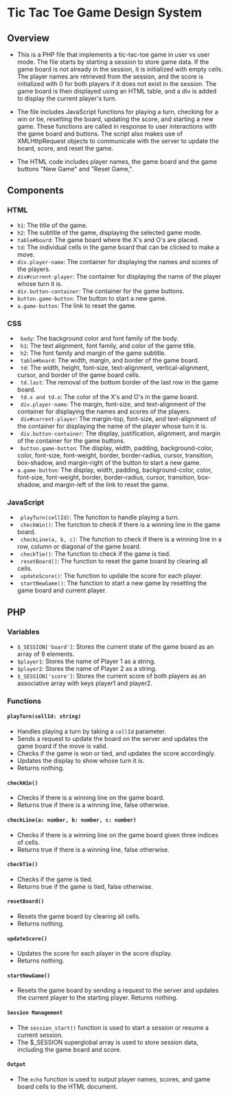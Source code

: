 # Tic Tac Toe Game Design System

## Overview

- This is a PHP file that implements a tic-tac-toe game in user vs user mode. The file starts by starting a session to store game data. If the game board is not already in the session, it is initialized with empty cells. The player names are retrieved from the session, and the score is initialized with 0 for both players if it does not exist in the session. The game board is then displayed using an HTML table, and a div is added to display the current player's turn.

- The file includes JavaScript functions for playing a turn, checking for a win or tie, resetting the board, updating the score, and starting a new game. These functions are called in response to user interactions with the game board and buttons. The script also makes use of XMLHttpRequest objects to communicate with the server to update the board, score, and reset the game.

- The HTML code includes player names, the game board and the game buttons "New Game" and "Reset Game,".

## Components

### HTML

- `h1`: The title of the game.
- `h2`: The subtitle of the game, displaying the selected game mode.
- `table#board`: The game board where the X's and O's are placed.
- `td`: The individual cells in the game board that can be clicked to make a move.
- `div.player-name`: The container for displaying the names and scores of the players.
- `div#current-player`: The container for displaying the name of the player whose turn it is.
- `div.button-container`: The container for the game buttons.
- `button.game-button`: The button to start a new game.
- `a.game-button`: The link to reset the game.

### CSS

- ` body`: The background color and font family of the body.
- ` h1`: The text alignment, font family, and color of the game title.
- ` h2`: The font family and margin of the game subtitle.
- ` table#board`: The width, margin, and border of the game board.
- ` td`: The width, height, font-size, text-alignment, vertical-alignment, cursor, and border of the game board cells.
- ` td.last`: The removal of the bottom border of the last row in the game board.
- ` td.x and td.o`: The color of the X's and O's in the game board.
- ` div.player-name`: The margin, font-size, and text-alignment of the container for displaying the names and scores of the players.
- ` div#current-player`: The margin-top, font-size, and text-alignment of the container for displaying the name of the player whose turn it is.
- ` div.button-container`: The display, justification, alignment, and margin of the container for the game buttons.
- ` button.game-button`: The display, width, padding, background-color, color, font-size, font-weight, border, border-radius, cursor, transition, box-shadow, and margin-right of the button to start a new game.
- `a.game-button`: The display, width, padding, background-color, color, font-size, font-weight, border, border-radius, cursor, transition, box-shadow, and margin-left of the link to reset the game.

### JavaScript

- ` playTurn(cellId)`: The function to handle playing a turn.
- ` checkWin()`: The function to check if there is a winning line in the game board.
- ` checkLine(a, b, c)`: The function to check if there is a winning line in a row, column or diagonal of the game board.
- ` checkTie()`: The function to check if the game is tied.
- ` resetBoard()`: The function to reset the game board by clearing all cells.
- ` updateScore()`: The function to update the score for each player.
- ` startNewGame()`: The function to start a new game by resetting the game board and current player.

## PHP

### Variables

- `$_SESSION['board']`: Stores the current state of the game board as an array of 9 elements.
- `$player1`: Stores the name of Player 1 as a string.
- `$player2`: Stores the name of Player 2 as a string.
- `$_SESSION['score']`: Stores the current score of both players as an associative array with keys player1 and player2.

### Functions

#### `playTurn(cellId: string)`

- Handles playing a turn by taking a `cellId` parameter.
- Sends a request to update the board on the server and updates the game board if the move is valid.
- Checks if the game is won or tied, and updates the score accordingly.
- Updates the display to show whose turn it is.
- Returns nothing.

#### `checkWin()`

- Checks if there is a winning line on the game board.
- Returns true if there is a winning line, false otherwise.

#### `checkLine(a: number, b: number, c: number)`

- Checks if there is a winning line on the game board given three indices of cells.
- Returns true if there is a winning line, false otherwise.

#### `checkTie()`

- Checks if the game is tied.
- Returns true if the game is tied, false otherwise.

#### `resetBoard()`

- Resets the game board by clearing all cells.
- Returns nothing.

#### `updateScore()`

- Updates the score for each player in the score display.
- Returns nothing.

#### `startNewGame()`

- Resets the game board by sending a request to the server and updates the current player to the starting player.
  Returns nothing.

#### `Session Management`

- The `session_start()` function is used to start a session or resume a current session.
- The $\_SESSION superglobal array is used to store session data, including the game board and score.

#### `Output`

- The `echo` function is used to output player names, scores, and game board cells to the HTML document.
